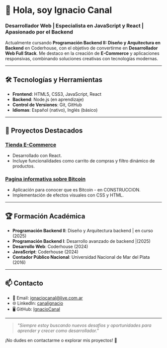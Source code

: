 # 👋 Hola, soy Ignacio Canal

### Desarrollador Web | Especialista en JavaScript y React | Apasionado por el Backend

Actualmente cursando **Programación Backend II: Diseño y Arquitectura en Backend** en Coderhouse, con el objetivo de convertirme en **Desarrollador Web Full Stack**. Me destaco en la creación de **E-Commerce** y aplicaciones responsivas, combinando soluciones creativas con tecnologías modernas.

---

## 🛠️ Tecnologías y Herramientas

- **Frontend**: HTML5, CSS3, JavaScript, React
- **Backend**: Node.js (en aprendizaje)
- **Control de Versiones**: Git, GitHub
- **Idiomas**: Español (nativo), Inglés (básico)

---

## 🚀 Proyectos Destacados

### [Tienda E-Commerce](https://github.com/IgnacioCanal/EntregaFinalReact-CANAL)
- Desarrollado con React.
- Incluye funcionalidades como carrito de compras y filtro dinámico de productos.



### [Pagina informativa sobre Bitcoin](https://github.com/IgnacioCanal/Bitcoin-Latam)
- Aplicación para conocer que es Bitcoin - en CONSTRUCCION.
- Implementación de efectos visuales con CSS y HTML.

---

## 🏆 Formación Académica

- **Programación Backend II**: Diseño y Arquitectura backend | en curso (2025)
- **Programación Backend I**: Desarrollo avanzado de backend |(2025)
- **Desarrollo Web**: Coderhouse (2024)
- **JavaScript**: Coderhouse (2024)
- **Contador Público Nacional**: Universidad Nacional de Mar del Plata (2016)

---

## 📫 Contacto

- 📧 Email: [ignaciocanal@live.com.ar](mailto:ignaciocanal@live.com.ar)
- 🌐 LinkedIn: [canalignacio](https://linkedin.com/in/canalignacio)
- 🖥️ GitHub: [IgnacioCanal](https://github.com/IgnacioCanal)

---

> _"Siempre estoy buscando nuevos desafíos y oportunidades para aprender y crecer como desarrollador."_

¡No dudes en contactarme o explorar mis proyectos! 🚀
